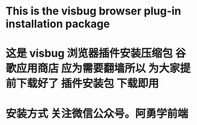 # This is the visbug browser plug-in installation package

# 这是 visbug 浏览器插件安装压缩包  谷歌应用商店 应为需要翻墙所以 为大家提前下载好了 插件安装包 下载即用

# 安装方式 关注微信公众号。阿勇学前端

